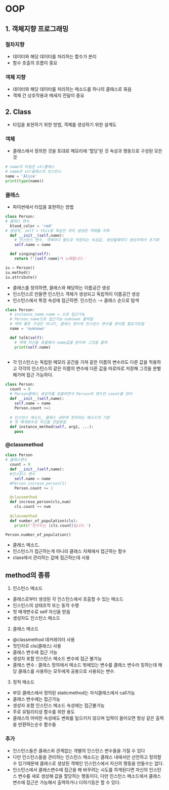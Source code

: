 # OOP
## 1. 객체지향 프로그래밍

### 절차지향
- 데이터와 해당 데이터를 처리하는 함수가 분리
- 함수 호출의 흐름이 중요

### 객체 지향
- 데이터와 해당 데이터를 처리하는 메소드를 하나의 클래스로 묶음
- 객체 간 상호작용과 메세지 전달이 중요

## 2. Class
- 타입을 표현하기 위한 방법, 객체를 생성하기 위한 설계도

### 객체
- 클래스에서 정의한 것을 토대로 메모리에 '할당'된 것 속성과 행동으로 구성된 모든 것
```python
# name의 타입은 str클래스
# name은 str클래스의 인스턴스
name = 'Alice'
print(type(name))
```

### 클래스
- 파이썬에서 타입을 표현하는 방법
```python
class Person:
# 클래스 변수
  blood_color = 'red'
# 생성자, self > this랑 똑같은 의미 생성된 객체를 지목
  def __init__(self,name):
    # 인스턴스 변수, 객체마다 별도로 저장되는 속성값, 생성될때마다 생성자에서 초기화
    self.name = name

  def singing(self):
    return f'{self.name}가 노래합니다.'

iu = Person()
iu.method()
iu.attribute()
```
- 클래스를 정의하면, 클래스와 해당하는 이름공간 생성
- 인스턴스르 만들면 인스턴스 객체가 생성되고 독립적이 이름공간 생성
- 인스턴스에서 특정 속성에 접근하면. 인스턴스 -> 클래스 순으로 탐색

```python
class Person:
  # instance_name.name = 으로 접근가능
  # Person.name으로 접근가능 nuknown 출력됨
  # 딱히 좋은 구성은 아니다, 클래스 변수와 인스턴스 변수를 분리할 필요가있음 
  name = 'nuknown'

  def talk(self):
    # 객체 자신을 호출해서 name값을 받아와 그것을 출력
    print(self.name)
  
```
- 각 인스턴스는 독립된 메모리 공간을 가져 같은 이름의 변수라도 다른 값을 적용하고 각각의 인스턴스의 같은 이름의 변수에 다른 값을 따로따로 저장해 그것을 분별해가며 접근 가능하다.

```python
class Person:
  count = 0
  # Person클래스 생성자를 호출하면서 Person의 변수인 count를 관리
  def __init__(self,name):
    self.name = name
    Person.count +=1
  
  # 인스턴스 메소드, 클래스 내부에 정의되는 메소드의 기본
  # 첫 매개변수로 자신을 전달받음
  def instance_method(self, arg1, ...):
    pass
```
### @classmethod
```python
class Person
# 클래스변수
  count = 0
  def __init__(self,name):
  #인스턴스 변수
    self.name = name
  #Person.increse_person(1)
    Person.count += 1

  @classmethod
  def increse_person(cls,num)
    cls.count += num
  
  @classmethod
  def number_of_population(cls):
    print(f'인구수는 {cls.count}입니다.')

Person.number_of_population()
```
- 클래스 메소드.
- 인스턴스가 접근하는게 아니라 클래스 자체에서 접근하는 함수
- class에서 관리하는 값에 접근하는데 사용


## method의 종류
1. 인스턴스 메소드
- 클래스로부터 생성된 각 인스턴스에서 호출할 수 있는 메소드
- 인스턴스의 상태조작 또는 동작 수행
- 첫 매개변수로 self 자신을 받음
- 생성자도 인스턴스 메소드

2. 클래스 메소드
- @classmethod 데커레이터 사용
- 첫인자로 cls(클래스) 사용
- 클래스 변수에 접근 가능
- 생성자 포함 인스턴스 메소드 변수에 접근 불가능
- 클래스 변수 : 클래스 정의에서 메소드 밖에있는 변수를 클래스 변수라 칭하는데 해당 클래스를 사용하는 모두에게 공용으로 사용되는 변수. 

3. 정적 메소드
- 부모 클래스에서 정의된 staticmethod는 자식클래스에서 call가능
- 클래스 변수에는 접근가능
- 생성자 포함 인스턴스 메소드 속성에는 접근불가능
- 주로 유틸리티성 함수를 위한 용도
- 클래스의 어떠한 속성에도 변화를 일으키지 않으며 입력이 들어오면 항상 같은 출력을 반환하는순수 함수들 

### 추가
- 인스턴스들은 클래스와 관계없는 개별의 인스턴스 변수들을 가질 수 있다
- 다만 인스턴스들을 관리하는 인스턴스 메소드는 클래스 내에서만 선언하고 정의할 수 있기때문에 클래스로 생성된 객체인 인스턴스에서 자신의 행동을 만들수는 없다.
- 인스턴스에서 클래스변수에 접근을 해 바꾸려는 시도를 하게된다면 자신의 인스턴스 변수를 새로 생성해 값을 할당하는 행동이다, 다만 인스턴스 메소드에서 클래스 변수에 접근은 가능해서 출력하거나 더하기등은 할 수 있다.